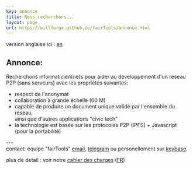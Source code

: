 ```yaml
---
key: annonce
title: Nous recherchons...
layout: page
url: https://willforge.github.io/fairTools/annonce.html
---
```

version anglaise ici : [en](https://translate.google.com/translate?sl=auto&tl=en&u=https%3A%2F%2Fwillforge.github.io%2FfairTools%2Fannonce.html)
<!-- [fr](https://willforge.github.io/fairTools/annonce.html) -->

## Annonce:

 Recherchons informaticien(ne)s pour aider
 au développement d'un réseau P2P (sans serveurs) avec les propriétés suivantes:

 - respect de l'anonymat
 - collaboration à grande échelle (60&nbsp;M)
 - capable de produire un document unique validé par l'ensemble du réseau,
   <br>ainsi que d'autres applications "civic tech"
 - la technologie est basée sur les protocoles P2P (IPFS) + Javascript (pour la portabilité)


---<br>
  contact: équipe "fairTools"
      [email](mailto:fairfriends@protonmail.com), [telegram](https://t.me/distributedbrain)
      ou personellement sur [keybase](https://keybase.io/michel47).

  plus de detail : voir notre [cahier des charges][1] ([FR][2])


[1]: https://willforge.github.io/fairTools/reveal-slides.html
[2]: https://translate.google.com/translate?sl=auto&tl=fr&u=https%3A%2F%2Fwillforge.github.io%2FfairTools%2Freveal-slides.html

<!--
      [keybase](https://keybase.io/team/distributedbrain)
      [git](https://github.com/willforge/fairTools).
-->
  




